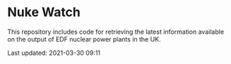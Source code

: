 # Nuke Watch

This repository includes code for retrieving the latest information available on the output of EDF nuclear power plants in the UK.

Last updated: 2021-03-30 09:11